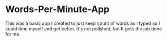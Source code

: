 # Words-Per-Minute-App
This was a basic app I created to just keep count of words as I typed so I could time myself and get better. It's not polished, but It gets the job done for me.
